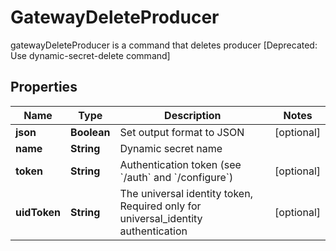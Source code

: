 

# GatewayDeleteProducer

gatewayDeleteProducer is a command that deletes producer [Deprecated: Use dynamic-secret-delete command]

## Properties

Name | Type | Description | Notes
------------ | ------------- | ------------- | -------------
**json** | **Boolean** | Set output format to JSON |  [optional]
**name** | **String** | Dynamic secret name | 
**token** | **String** | Authentication token (see &#x60;/auth&#x60; and &#x60;/configure&#x60;) |  [optional]
**uidToken** | **String** | The universal identity token, Required only for universal_identity authentication |  [optional]



